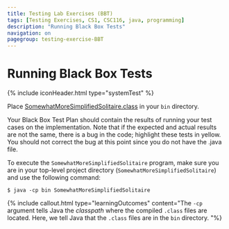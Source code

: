```yaml
---
title: Testing Lab Exercises (BBT)
tags: [Testing Exercises, CS1, CSC116, java, programming]
description: "Running Black Box Tests"
navigation: on
pagegroup: testing-exercise-BBT
---
```


# Running Black Box Tests
{% include iconHeader.html type="systemTest" %}

Place [SomewhatMoreSimplifiedSolitaire.class](SomewhatMoreSimplifiedSolitaire.class) in your `bin` directory.

Your Black Box Test Plan should contain the results of running your test cases on the implementation. Note that if the expected and actual results are not the same, there is a bug in the code; highlight these tests in yellow. You should not correct the bug at this point since you do not have the .java file.

To execute the `SomewhatMoreSimplifiedSolitaire` program, make sure you are in your top-level project directory (`SomewhatMoreSimplifiedSolitaire`) and use the following command:

```terminal
$ java -cp bin SomewhatMoreSimplifiedSolitaire
```

{% include callout.html type="learningOutcomes" content="The `-cp` argument tells Java the *classpath* where the compiled `.class` files are located. Here, we tell Java that the `.class` files are in the `bin` directory. "%} 

